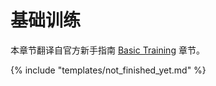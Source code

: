 # 基础训练

本章节翻译自官方新手指南 [Basic Training](https://support.google.com/ingress?hl=en#topic=3261401) 章节。

{% include "templates/not_finished_yet.md" %}